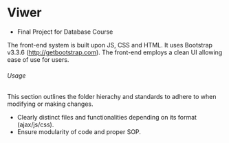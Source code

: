 # Viwer
- Final Project for Database Course

The front-end system is built upon JS, CSS and HTML. 
It uses Bootstrap v3.3.6 (http://getbootstrap.com).
The front-end employs a clean UI allowing ease of use for users.

###### Usage
This section outlines the folder hierachy and standards to adhere to when modifying or making changes.
* Clearly distinct files and functionalities depending on its format (ajax/js/css).
* Ensure modularity of code and proper SOP.

